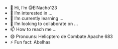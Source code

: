 - 👋 Hi, I’m @ElNacho123
- 👀 I’m interested in ...
- 🌱 I’m currently learning ...
- 💞️ I’m looking to collaborate on ...
- 📫 How to reach me ...
- 😄 Pronouns: Helicptero de Combate Apache 683
- ⚡ Fun fact: Abelhas 

<!---
ElNacho123/ElNacho123 is a ✨ special ✨ repository because its `README.md` (this file) appears on your GitHub profile.
You can click the Preview link to take a look at your changes.
--->
